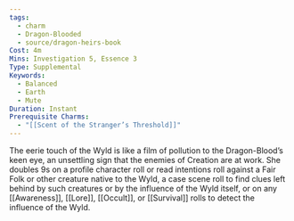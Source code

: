 ```yaml
---
tags:
  - charm
  - Dragon-Blooded
  - source/dragon-heirs-book
Cost: 4m
Mins: Investigation 5, Essence 3
Type: Supplemental
Keywords:
  - Balanced
  - Earth
  - Mute
Duration: Instant
Prerequisite Charms:
  - "[[Scent of the Stranger’s Threshold]]"
---
```

The eerie touch of the Wyld is like a film of pollution to the Dragon-Blood’s keen eye, an unsettling sign that the enemies of Creation are at work. She doubles 9s on a profile character roll or read intentions roll against a Fair Folk or other creature native to the Wyld, a case scene roll to find clues left behind by such creatures or by the influence of the Wyld itself, or on any [[Awareness]], [[Lore]], [[Occult]], or [[Survival]] rolls to detect the influence of the Wyld.